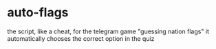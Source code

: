 # auto-flags
the script, like a cheat, for the telegram game "guessing nation flags"
it automatically chooses the correct option in the quiz
